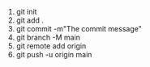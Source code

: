 <!-- Menning_Full_GitHub_Comments -->

1. git init
2. git add .
3. git commit -m"The commit message"
4. git branch -M main
5. git remote add origin 
6. git push -u origin main